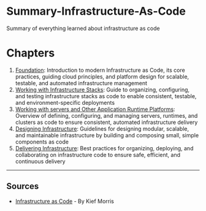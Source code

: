 # Summary-Infrastructure-As-Code
Summary of everything learned about infrastructure as code

# Chapters
1. [Foundation](./src/docs/1-foundation/README.md): Introduction to modern Infrastructure as Code, its core practices, guiding cloud principles, and platform design for scalable, testable, and automated infrastructure management
2. [Working with Infrastructure Stacks](./src/docs/2-infrastructure-stacks/README.md): Guide to organizing, configuring, and testing infrastructure stacks as code to enable consistent, testable, and environment-specific deployments
3. [Working with servers and Other Application Runtime Platforms](./src/docs/3-runtime-platforms/README.md): Overview of defining, configuring, and managing servers, runtimes, and clusters as code to ensure consistent, automated infrastructure delivery
4. [Designing Infrastructure](./src/docs/4-designing-infrastructure/README.md): Guidelines for designing modular, scalable, and maintainable infrastructure by building and composing small, simple components as code
5. [Delivering Infrastructure](./src/docs/5-delivering-infrastructure/README.md): Best practices for organizing, deploying, and collaborating on infrastructure code to ensure safe, efficient, and continuous delivery

---

## Sources
- [Infrastructure as Code](https://www.oreilly.com/library/view/infrastructure-as-code/9781491924334/) - By Kief Morris
